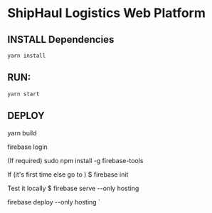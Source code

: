 # ShipHaul Logistics Web Platform

## INSTALL Dependencies
`yarn install`

## RUN:
`yarn start`

## DEPLOY

yarn build

firebase login

(If required)  sudo npm install -g firebase-tools

If (it's first time else go to  )  $ firebase init

Test it locally  $  firebase serve --only hosting

firebase deploy --only hosting
`




